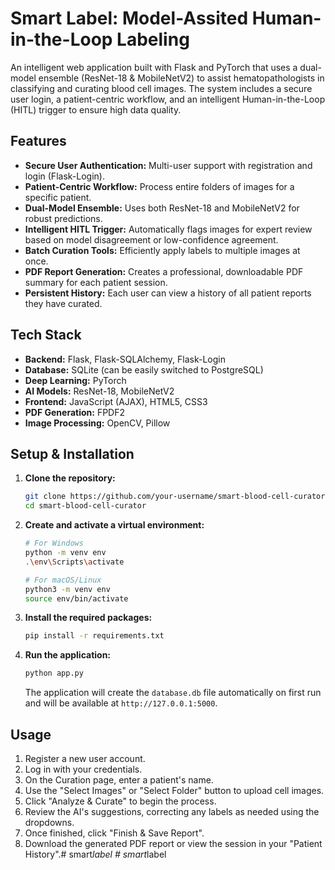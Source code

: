 # Smart Label: Model-Assited Human-in-the-Loop Labeling

An intelligent web application built with Flask and PyTorch that uses a dual-model ensemble (ResNet-18 & MobileNetV2) to assist hematopathologists in classifying and curating blood cell images. The system includes a secure user login, a patient-centric workflow, and an intelligent Human-in-the-Loop (HITL) trigger to ensure high data quality.

## Features

- **Secure User Authentication:** Multi-user support with registration and login (Flask-Login).
- **Patient-Centric Workflow:** Process entire folders of images for a specific patient.
- **Dual-Model Ensemble:** Uses both ResNet-18 and MobileNetV2 for robust predictions.
- **Intelligent HITL Trigger:** Automatically flags images for expert review based on model disagreement or low-confidence agreement.
- **Batch Curation Tools:** Efficiently apply labels to multiple images at once.
- **PDF Report Generation:** Creates a professional, downloadable PDF summary for each patient session.
- **Persistent History:** Each user can view a history of all patient reports they have curated.

## Tech Stack

- **Backend:** Flask, Flask-SQLAlchemy, Flask-Login
- **Database:** SQLite (can be easily switched to PostgreSQL)
- **Deep Learning:** PyTorch
- **AI Models:** ResNet-18, MobileNetV2
- **Frontend:** JavaScript (AJAX), HTML5, CSS3
- **PDF Generation:** FPDF2
- **Image Processing:** OpenCV, Pillow

## Setup & Installation

1.  **Clone the repository:**
    ```bash
    git clone https://github.com/your-username/smart-blood-cell-curator.git
    cd smart-blood-cell-curator
    ```

2.  **Create and activate a virtual environment:**
    ```bash
    # For Windows
    python -m venv env
    .\env\Scripts\activate

    # For macOS/Linux
    python3 -m venv env
    source env/bin/activate
    ```

3.  **Install the required packages:**
    ```bash
    pip install -r requirements.txt
    ```

4.  **Run the application:**
    ```bash
    python app.py
    ```
    The application will create the `database.db` file automatically on first run and will be available at `http://127.0.0.1:5000`.

## Usage

1.  Register a new user account.
2.  Log in with your credentials.
3.  On the Curation page, enter a patient's name.
4.  Use the "Select Images" or "Select Folder" button to upload cell images.
5.  Click "Analyze & Curate" to begin the process.
6.  Review the AI's suggestions, correcting any labels as needed using the dropdowns.
7.  Once finished, click "Finish & Save Report".
8.  Download the generated PDF report or view the session in your "Patient History".#   s m a r t _ l a b e l  
 #   s m a r t _ l a b e l  
 